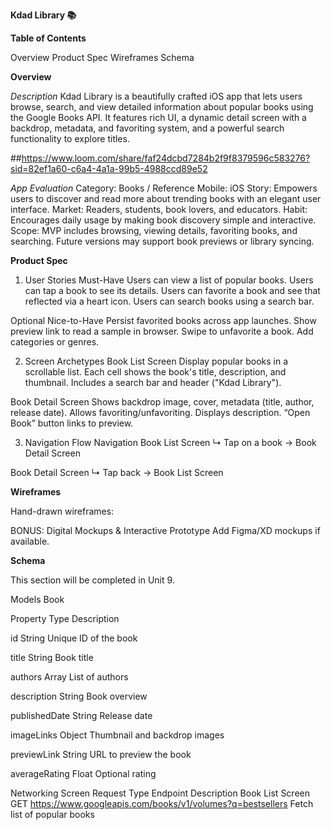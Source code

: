 **Kdad Library 📚**

**Table of Contents**

Overview
Product Spec
Wireframes
Schema

**Overview**

*Description*
Kdad Library is a beautifully crafted iOS app that lets users browse, search, and view detailed information about popular books using the Google Books API. It features rich UI, a dynamic detail screen with a backdrop, metadata, and favoriting system, and a powerful search functionality to explore titles.

##https://www.loom.com/share/faf24dcbd7284b2f9f8379596c583276?sid=82ef1a60-c6a4-4a1a-99b5-4988ccd89e52

*App Evaluation*
Category: Books / Reference
Mobile: iOS
Story: Empowers users to discover and read more about trending books with an elegant user interface.
Market: Readers, students, book lovers, and educators.
Habit: Encourages daily usage by making book discovery simple and interactive.
Scope: MVP includes browsing, viewing details, favoriting books, and searching. Future versions may support book previews or library syncing.

**Product Spec**

1. User Stories
Must-Have
Users can view a list of popular books.
Users can tap a book to see its details.
Users can favorite a book and see that reflected via a heart icon.
Users can search books using a search bar.

Optional Nice-to-Have
Persist favorited books across app launches.
Show preview link to read a sample in browser.
Swipe to unfavorite a book.
Add categories or genres.

2. Screen Archetypes
Book List Screen
Display popular books in a scrollable list.
Each cell shows the book's title, description, and thumbnail.
Includes a search bar and header ("Kdad Library").

Book Detail Screen
Shows backdrop image, cover, metadata (title, author, release date).
Allows favoriting/unfavoriting.
Displays description.
“Open Book” button links to preview.

3. Navigation
Flow Navigation
Book List Screen
↳ Tap on a book → Book Detail Screen

Book Detail Screen
↳ Tap back → Book List Screen

**Wireframes**

Hand-drawn wireframes:

BONUS: Digital Mockups & Interactive Prototype
 Add Figma/XD mockups if available.

**Schema**

This section will be completed in Unit 9.

Models
Book

Property	Type	Description

id	String	Unique ID of the book

title	String	Book title

authors	Array	List of authors

description	String	Book overview

publishedDate	String	Release date

imageLinks	Object	Thumbnail and backdrop images

previewLink	String	URL to preview the book

averageRating	Float	Optional rating

Networking
Screen	Request Type	Endpoint	Description
Book List Screen	GET	https://www.googleapis.com/books/v1/volumes?q=bestsellers	Fetch list of popular books
